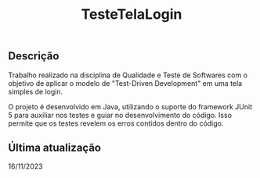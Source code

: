 <!DOCTYPE html>
<html lang="pt-BR">
<head>
    <meta charset="UTF-8">
    <meta name="viewport" content="width=device-width, initial-scale=1.0">
    <title>TesteTelaLogin</title>
</head>
<body>
<header>
    <h1>TesteTelaLogin</h1>
</header>
    <section id="descricao">
        <h2>Descrição</h2>
        <p>Trabalho realizado na disciplina de Qualidade e Teste de Softwares com o objetivo de aplicar o modelo de "Test-Driven Development" em uma tela simples de login.</p>
        <p>O projeto é desenvolvido em Java, utilizando o suporte do framework JUnit 5 para auxiliar nos testes e guiar no desenvolvimento do código. Isso permite que os testes revelem os erros contidos dentro do código.</p>
    </section>
</section>
    <section id="atualizacao">
        <h2>Última atualização</h2>
        <p>16/11/2023</p>
    </section>

</body>
</html>
